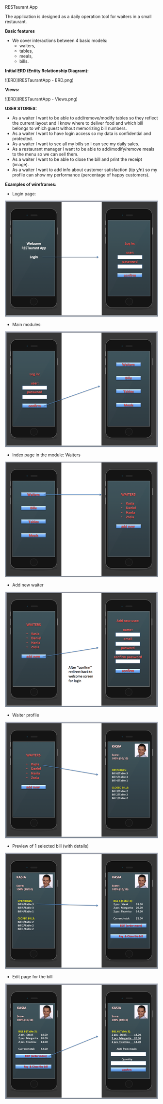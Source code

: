 RESTaurant App

The application is designed as a daily operation tool for waiters in a small restaurant.

**Basic features**

- We cover interactions between 4 basic models:
  - waiters,
  - tables,
  - meals,
  - bills.

**Initial ERD (Entity Relationship Diagram):**

  ![ERD](RESTaurantApp - ERD.png)

  **Views:**

  ![ERD](RESTaurantApp - Views.png)

**USER STORIES:**
- As a waiter I want to be able to add/remove/modify tables so they reflect the current layout and I know where to deliver food and which bill belongs to which guest without memorizing bill numbers.
- As a waiter I want to have login access so my data is confidential and protected.
- As a waiter I want to see all my bills so I can see my daily sales.
- As a restaurant manager I want to be able to add/modify/remove meals to the menu so we can sell them.
- As a waiter I want to be able to close the bill and print the receipt (image).
- As a waiter I want to add info about customer satisfaction (tip y/n) so my profile can show my performance (percentage of happy customers).

**Examples of wireframes:**

- Login page:

![Wireframe 1](Wireframe-1-welcome.png)

- Main modules:

![Wireframe 2](Wireframe-2-models.png)

- Index page in the module: Waiters

![Wireframe 3](Wireframe-3-waiters.png)

- Add new waiter

![Wireframe 4](Wireframe-4-waiters-add_new.png)

- Waiter profile

![Wireframe 5](Wireframe-5-waiter-profile.png)

- Preview of 1 selected bill (with details)

![Wireframe 6](Wireframe-6-selected_bill.png)

- Edit page for the bill

![Wireframe 7](Wireframe-7-edit_bill.png)
